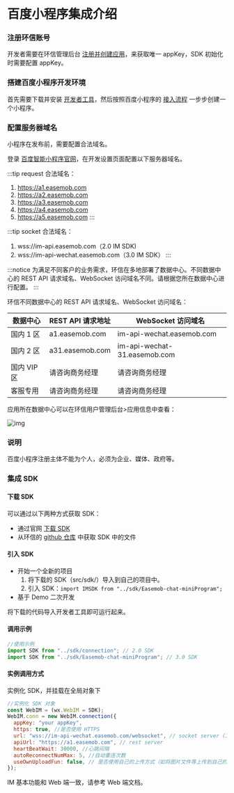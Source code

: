 # 百度小程序集成介绍

<Toc />

### 注册环信账号

开发者需要在环信管理后台 [注册并创建应用](/product/enable_and_configure_IM.html#创建应用)，来获取唯一 appKey，SDK 初始化时需要配置 appKey。

### 搭建百度小程序开发环境

首先需要下载并安装 [开发者工具](https://smartprogram.baidu.com/docs/introduction/tool/)，然后按照百度小程序的 [接入流程](https://smartprogram.baidu.com/docs/develop/tutorial/startdevelop/) 一步步创建一个小程序。

### 配置服务器域名

小程序在发布前，需要配置合法域名。

登录 [百度智能小程序官网](https://smartprogram.baidu.com/)，在开发设置页面配置以下服务器域名。

:::tip
request 合法域名：

1. https://a1.easemob.com
2. https://a2.easemob.com
3. https://a3.easemob.com
4. https://a4.easemob.com
5. https://a5.easemob.com
   :::

:::tip
socket 合法域名：

1. wss://im-api.easemob.com（2.0 IM SDK)
2. wss://im-api-wechat.easemob.com（3.0 IM SDK）
   :::

:::notice
为满足不同客户的业务需求，环信在多地部署了数据中心。不同数据中心的 REST API 请求域名、WebSocket 访问域名不同。请根据您所在数据中心进行配置。
:::

环信不同数据中心的 REST API 请求域名、WebSocket 访问域名：

| 数据中心    | REST API 请求地址 | WebSocket 访问域名           |
| ----------- | ----------------- | ---------------------------- |
| 国内 1 区   | a1.easemob.com    | im-api-wechat.easemob.com    |
| 国内 2 区   | a31.easemob.com   | im-api-wechat-31.easemob.com |
| 国内 VIP 区 | 请咨询商务经理    | 请咨询商务经理               |
| 客服专用    | 请咨询商务经理    | 请咨询商务经理               |

应用所在数据中心可以在环信用户管理后台>应用信息中查看：

![img](@static/images/applet/console.jpeg)

### 说明

百度小程序注册主体不能为个人，必须为企业、媒体、政府等。

### 集成 SDK

#### 下载 SDK

可以通过以下两种方式获取 SDK：

- 通过官网 [下载 SDK](https://www.easemob.com/download/im)
- 从环信的 [github 仓库](https://github.com/easemob/webim-weixin-xcx/tree/master/src/sdk) 中获取 SDK 中的文件

#### 引入 SDK

- 开始一个全新的项目
  1. 将下载的 SDK（src/sdk/）导入到自己的项目中。
  2. 引入 SDK：`import IMSDK from "../sdk/Easemob-chat-miniProgram";`
- 基于 Demo 二次开发

将下载的代码导入开发者工具即可运行起来。

#### 调用示例

```javascript
//使用示例
import SDK from "../sdk/connection"; // 2.0 SDK
import SDK from "../sdk/Easemob-chat-miniProgram"; // 3.0 SDK
```

#### 实例调用方式

实例化 SDK，并挂载在全局对象下

```javascript
//实例化 SDK 对象
const WebIM = (wx.WebIM = SDK);
WebIM.conn = new WebIM.connection({
  appKey: "your appKey",
  https: true, //是否使用 HTTPS
  url: "wss://im-api-wechat.easemob.com/websocket", // socket server (3.0 SDK)
  apiUrl: "https://a1.easemob.com", // rest server
  heartBeatWait: 30000, //心跳间隔
  autoReconnectNumMax: 5, //自动重连次数
  useOwnUploadFun: false, // 是否使用自己的上传方式（如将图片文件等上传到自己的服务器，构建消息时只传 URL）
});
```

IM 基本功能和 Web 端一致，请参考 Web 端文档。
